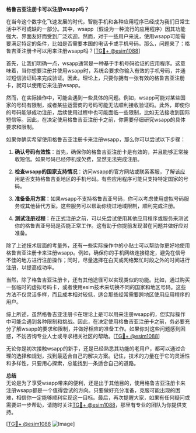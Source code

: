 **格鲁吉亚注册卡可以注册wsapp吗？**

在当今这个数字化飞速发展的时代，智能手机和各种应用程序已经成为我们日常生活中不可或缺的一部分。其中，wsapp（假设为一种流行的应用程序）因其功能强大、界面友好而受到广泛欢迎。然而，对于一些用户来说，使用wsapp可能需要满足特定的条件，比如是否需要本国的电话卡或手机号码。那么，问题来了：格鲁吉亚注册卡可以用来注册wsapp吗？[[TG💪+ @esim1088](https://t.me/s/esim1088)]

首先，让我们明确一点，wsapp通常是一种基于手机号码验证的应用程序。这意味着，当你想要注册并使用wsapp时，系统会要求你输入有效的手机号码，并通过短信验证码来完成验证。因此，理论上，只要你拥有一张有效的格鲁吉亚注册卡，就可以使用它来注册wsapp。

然而，在实际操作中，可能会遇到一些具体的问题。例如，wsapp可能对某些国家的号码有限制，或者某些运营商的号码可能无法顺利接收验证码。此外，即使你的号码能够成功注册，后续使用过程中也可能面临一些限制，比如无法接收到国际短信等。因此，在决定使用格鲁吉亚注册卡之前，你需要仔细研究wsapp的具体要求和限制。

如果你确实希望使用格鲁吉亚注册卡来注册wsapp，那么你可以尝试以下步骤：

1. **确认号码有效性**：首先，确保你的格鲁吉亚注册卡是有效的，并且能够正常接收短信。如果号码已经停机或欠费，显然无法完成注册。

2. **检查wsapp的国家支持情况**：访问wsapp的官方网站或联系客服，了解该应用是否支持格鲁吉亚地区的手机号码。有些应用程序可能只支持特定国家的号码。

3. **准备备用方案**：如果wsapp不支持格鲁吉亚号码，你可以考虑使用虚拟号码服务或其他替代方案。这些服务可以帮助你绕过地域限制，顺利完成注册。

4. **测试注册过程**：在正式注册之前，可以先尝试使用其他应用程序或服务来测试你的格鲁吉亚号码是否能正常工作。这有助于你提前发现潜在问题并做好应对准备。

除了上述技术层面的考量外，还有一些实际操作中的小贴士可以帮助你更好地使用格鲁吉亚注册卡来注册wsapp。例如，确保你的手机网络连接稳定，避免在信号不佳的地方进行注册操作；同时，尽量选择在白天或网络繁忙时段之外的时间进行注册，以提高成功率。

当然，除了格鲁吉亚注册卡，还有其他途径可以实现类似的功能。比如，通过购买一张临时的虚拟号码卡，或者使用esim技术来切换不同的国家和地区号码。这些方法不仅灵活多样，而且成本相对较低，适合那些经常需要跨地区使用应用程序的用户。

综上所述，虽然格鲁吉亚注册卡在理论上是可以用来注册wsapp的，但实际操作中可能会遇到各种限制和挑战。因此，在决定使用格鲁吉亚注册卡之前，务必要充分了解wsapp的要求和限制，并做好相应的准备工作。如果你对这些问题感到困惑，不妨咨询专业人士或寻求相关社区的帮助。[[TG💪+ @esim1088](https://t.me/s/esim1088)]

无论你是初次接触wsapp的新手，还是已经熟悉其功能的老用户，都可以通过合理的选择和规划，找到最适合自己的解决方案。记住，技术的力量在于它的灵活性和多样性，只要用心探索，总能找到一条适合自己的道路。

**总结**  
无论是为了享受wsapp带来的便利，还是出于其他目的，使用格鲁吉亚注册卡来注册wsapp都是一个值得尝试的方向。只要做好充分准备，克服可能出现的困难，相信你一定能够顺利实现这一目标。最后，再次提醒大家，如果有任何疑问或需要进一步帮助，请随时关注[TG💪+ @esim1088](https://t.me/s/esim1088)，那里有专业的团队为你提供支持。  

[[TG💪+ @esim1088](https://t.me/s/esim1088) ![Image](https://i.postimg.cc/4NQfJmqS/Snipaste-2025-05-13-00-14-12.png)]